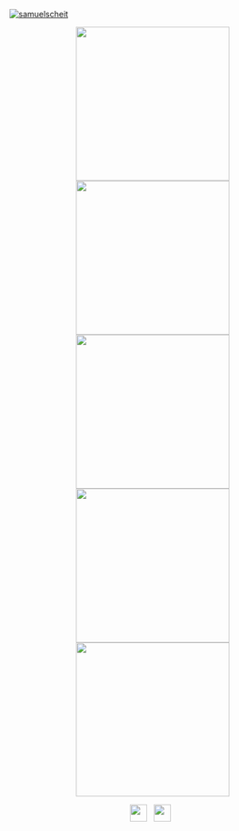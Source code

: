 [![samuelscheit](https://user-images.githubusercontent.com/34555296/226123233-f76b0c5f-7323-4f8f-989e-08a8d043ed5a.png)](https://samuelscheit.com)

<p float="left" align="center">
<a href="https://spacebar.chat/"><img src="https://repository-images.githubusercontent.com/333481559/4b828dea-78ea-4c02-bd0c-dcb450f99d17" width="270" />
<a href="https://github.com/SamuelScheit/discord-bot-client"><img src="https://repository-images.githubusercontent.com/264068012/f07e10fb-6072-41a9-a8c3-51ab379cd6aa" width="270" /></a>
<a href="https://github.com/Trenite/Trenite"><img src="https://repository-images.githubusercontent.com/580009886/c258a829-c8be-437c-be20-248966039d81" width="270" /></a>
<a href="https://github.com/SamuelScheit/puppeteer-stream"><img src="https://repository-images.githubusercontent.com/323476566/402009dd-03ae-463a-b1bc-0b576fe2a2fd" width="270" /></a>
<a href="https://github.com/SamuelScheit/carcassonne-ai"><img src="https://repository-images.githubusercontent.com/313427490/c098d9c6-0601-4144-a004-3f84b2d246fd" width="270" /></a>
</p>

<p float="left" align="center">
  <a href="https://www.linkedin.com/in/samuel-scheit-343436247/"><img src="https://upload.wikimedia.org/wikipedia/commons/thumb/c/ca/LinkedIn_logo_initials.png/640px-LinkedIn_logo_initials.png" width="30" /></a>
  &nbsp;
  <a href="https://twitter.com/SamuelScheit"><img src="https://upload.wikimedia.org/wikipedia/commons/3/39/Logo_of_Twitter%2C_Inc..svg" width="30" /></a>
  &nbsp;
</p>


